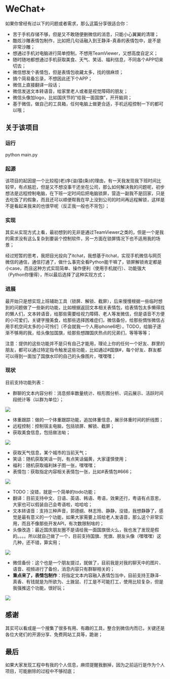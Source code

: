 # WeChat+

如果你曾经有过以下的问题或者需求，那么这篇分享很适合你：
- 苦于手机存储不够，但是又不敢随便删微信的消息，只能小心翼翼的清理；
- 酷炫沙雕表情包制作，比如把几句话融入到王静泽-真香的表情包中，是不是非常沙雕；
- 想通过手机对电脑进行简单控制，不想用TeamViewer，又想高度自定义；
- 随时随地都想通过手机获取美食、天气、笑话、福利信息，不同各个APP切来切去；
- 微信想发个表情包，但是表情包收藏太多，找的很麻烦；
- 搞个简易备忘录，不想因此还下个APP；
- 微信上直接翻译一段话；
- 微信发送文本转语音，给家里老人或者是视觉障碍的朋友；
- 微信头像加logo，比如国庆节的“给我一面国旗”，开开脑洞；
- 基于微信，做自己的工具箱，任何电脑上做更合适，手机远程控制一下的都可以哦；

## 关于该项目

### 运行

python main.py

### 起源

该项目的起因是一个比较程(老)序(油)猿(条)的理由，有一天我发现我下班时间比较早，有点尴尬，但是又不想没事干还坐在公司，那么如何解决我的问题呢，初步想法是远程控制电脑，在下班一定时间后把电脑锁屏，营造一副我不是回家，只是去吃饭了的假象，而且还可以顺便帮我在早上没到公司的时间再远程解锁，这样是不是看起来我来的也很早呢（反正我一般也不背包）；

### 实现

其实从实现方式上看，最初想到的无非是通过TeamViewer之类的，但是一个是我的需求没有这么复杂到要装个控制软件，另一方面在锁屏情况下也不适用我的场景；

经过短暂的思考，我把目光投向了itchat，我想基于itchat，实现手机微信与网页微信的通信，通信打通了，做什么事完全看Python能干嘛了，锁屏解锁肯定都是小case，而且这种方式实现简单、操作便利（使用手机就行）、功能强大（Python你懂得），所以最后选择了这种实现方式；

### 进展

最开始只是想实现上班辅助工具（锁屏、解锁、截屏），后来慢慢根据一些临时想到的问题做了一些新的功能，比如根据返回文本相关表情包，给表情包太多懒得找的懒人们，文本转语音，给那些需要给视力障碍、老人等发微信，但是语音不方便的小可爱们，关键字搜美食，给那些选择困难症们，微信备份，给那些惆怅微信占用手机空间太多的小可怜们（不会就我一个人用iphone6吧），TODO，给脑子逐渐不够用的我，给头像加国旗，给那些想蹭国庆热点的兄弟们，等等等等；

注意：提供的这些功能并不是只有自己才能用，理论上你的任何一个好友、群里的朋友，都可以通过特定指令触发这些功能，比如通过#国旗#，每个好友、群友都可以得到一面加了国旗水印的自己的头像图片，嘿嘿嘿；

### 现状
目前支持功能列表：
- 群聊的文本内容分析：消息频率数量统计、柱形图分析、词云展示、活跃时间段统计等（以群为单位）；

![](https://img2018.cnblogs.com/blog/666842/202001/666842-20200108161855651-1840016841.png)

- 体重跟踪：做的一个体重跟踪功能，追加体重信息，展示体重时间的折线图；
- 远程控制：控制宿主电脑，包括锁屏、解锁、截屏；
- 获取美食信息，包括做法呦；

![](https://img2018.cnblogs.com/blog/666842/201909/666842-20190929181847974-789909438.jpg)

- 获取天气信息，某个城市的当前天气；
- 笑话：随机获取笑话一则，有点笑话偏黄，大家谨慎使用；
- 福利：随机获取福利妹子图一张，嘿嘿嘿；
- 表情包：获取指定内容相关表情包一张，比如#表情包#666；

![](https://img2018.cnblogs.com/blog/666842/201909/666842-20190929181854628-1836847803.jpg)

- TODO：没错，就是一个简单的todo功能；
- 翻译：目前支持中文、日语、英语、韩语、粤语，效果还行，粤语有点意思，大家也可以假装自己会粤语啦，哈哈哈；
- 文本转语音：支持三种声音，郭德纲、林志玲、静静，没错，我想静静了，感觉是最有意义的一个功能，如果大家需要上班给老人发语音，那么这个非常实用，而且不像那些开发API，有次数限制啥的；
- 头像改造：最近国庆朋友圈不是请给我一面国旗很火么，我也发了发现是假的。。。。所以就自己做了一个，目前支持国旗、党旗、朋友头像（嘿嘿嘿）这几种，还不错，算实用；

![](https://img2018.cnblogs.com/blog/666842/201909/666842-20190929181904364-448307170.jpg)

- 微信备份：这个也是一个朋友提过，就做了，目前我是对我的聊天中的图片、语音、视频进行了备份，消息内容只有群聊相关的；
- **重点来了，表情包制作**：将指定文本内容融入表情包当中，目前支持王静泽-真香、有钱就是为所欲为、土拨鼠、打工是不可能打工，使用比较复杂，但是我强推这个功能，很好玩；

![](https://img2018.cnblogs.com/blog/666842/201909/666842-20190929181914043-702654634.jpg)

## 感谢

其实可以看成是一个搜集了很多有用、有趣的工具，整合到微信内而已，关键还是各位大佬们的开源分享、免费网站工具等，跪谢；

## 最后

如果大家发现工程中有我的个人信息，麻烦提醒我删掉，因为之前运行是作为个人项目，可能删除的过程中不够彻底；
